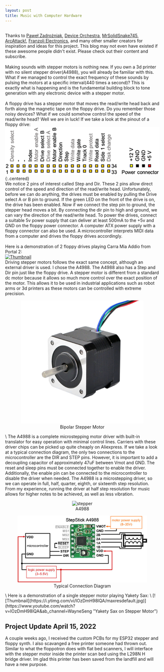 ```yaml
---
layout: post
title: Music with Computer Hardware
---
```


<style>
        figure {
            text-align: center;
        }
</style>

\
Thanks to [Paweł Zadrożniak](https://www.youtube.com/channel/UCximsD7EJ38jzCNgfP_YTmA), [Device Orchestra](https://www.youtube.com/c/DeviceOrchestra), [MrSolidSnake745](https://www.youtube.com/c/MrSolidSnake745), [ArcAttack!](https://www.youtube.com/user/arcattackmusic), [Franzoli Electronics](https://www.youtube.com/c/FranzoliElectronics), and many other smaller creators for inspiration and ideas for this project. This blog may not even have existed if these awesome people didn't exist. Please check out their content and subscribe.
\
\
Making sounds with stepper motors is nothing new. If you own a 3d printer with no silent stepper driver(A4988), you will already be familiar with this. What if we managed to control the exact frequency of these sounds by pulsing the motors at a specific interval(440 times a second)? This is exactly what is happening and is the fundamental building block to tone generation with any electronic device with a stepper motor.
\
\
A floppy drive has a stepper motor that moves the read/write head back and forth along the magnetic tape on the floppy drive. Do you remember those noisy devices? What if we could somehow control the speed of the read/write head? Well we are in luck! If we take a look at the pinout of a floppy drive:
\
![Floppy Drive Pinout](/images/floppy_pinout.png){:.centered}
\
We notice 2 pins of interest called Step and Dir. These 2 pins allow direct control of the speed and direction of the read/write head. Unfortunately, before we can do anything, the drives must be enabled by pulling the Drive select A or B pin to ground. If the green LED on the front of the drive is on, the drive has been enabled. Now if we connect the step pin to ground, the stepper head moves a bit. By connecting the dir pin to high and ground, we can vary the direction of the read/write head. To power the drives, connect a suitable 5v power supply that can deliver at least 500mA to the +5v and GND on the floppy power connector. A computer ATX power supply with a floppy connector can also be used. A microcontroller interprets MIDI data from a computer and drives the floppy drives accordingly.
\
\
Here is a demonstration of 2 floppy drives playing Carra Mia Addio from Portal 2:
\
[![Thumbnail](https://i.ytimg.com/vi/mtVKBj7uICo/maxresdefault.jpg)](https://www.youtube.com/watch?v=mtVKBj7uICo&ab_channel=WayneSeng "Carra Mia Addio on Floppy Drives")
\
Driving stepper motors follows the exact same concept, although an external driver is used. I chose the A4988. The A4988 also has a Step and Dir pin just like the floppy drive. A stepper motor is different from a standard dc motor because it allows so much more control over the exact position of the motor. This allows it to be used in industrial applications such as robot arms or 3d printers as these motors can be controlled with extreme precision.

<figure>
    <img src="/images/stepper_motor.bmp" alt="stepper" width="400"/>
    <figcaption>Bipolar Stepper Motor</figcaption>
 </figure>
\
The A4988 is a complete microstepping motor driver with built-in translator for easy operation with minimal control lines. Carriers with these driver chips can be picked up quite cheaply on Aliexpress. If we take a look at a typical connection diagram, the only two connections to the microcontroller are the DIR and STEP pins. However, it is important to add a decoupling capacitor of approximately 47uF between Vmot and GND. The reset and sleep pins must be connected together to enable the driver. Additionally, the enable pin can be connected to the microcontroller to disable the driver when needed. The A4988 is a microstepping driver, so we can operate in full, half, quarter, eighth, or sixteenth step resolution. From my experience, running the driver at half step resolution for music allows for higher notes to be achieved, as well as less vibration.

<figure>
    <img src="/images/a4988.bmp" alt="stepper" width="400"/>
    <figcaption>A4988</figcaption>
 </figure>

 <figure>
    <img src="/images/A4988_connection.bmp" alt="A4988_schematic" width="600"/>
    <figcaption>Typical Connection Diagram</figcaption>
 </figure>
\
Here is a demonstration of a single stepper motor playing Yakety Sax:
\
[![Thumbnail](https://i.ytimg.com/vi/IOzDmH98lQA/maxresdefault.jpg)](https://www.youtube.com/watch?v=IOzDmH98lQA&ab_channel=WayneSeng "Yakety Sax on Stepper Motor")

## Project Update April 15, 2022

A couple weeks ago, I received the custom PCBs for my ESP32 stepper and floppy synth. I also scavanged a free printer someone had thrown out. Similar to what the floppotron does with flat bed scanners, I will interface with the stepper motor inside the printer scan bed using the L298N H bridge driver. Im glad this printer has been saved from the landfill and will have a new purpose.
